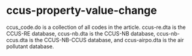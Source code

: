 # ccus-property-value-change
ccus_code.do is a collection of all codes in the article. ccus-re.dta is the CCUS-RE database, ccus-nb.dta is the CCUS-NB database, ccus-nb-ccus.dta is the CCUS-NB-CCUS database, and ccus-airpo.dta is the air pollutant database.
